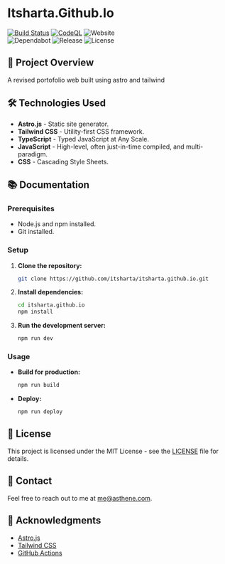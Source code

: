 # Itsharta.Github.Io

[![Build Status](https://github.com/ItsHarta/itsharta.github.io/actions/workflows/astro.yml/badge.svg)](https://github.com/ItsHarta/itsharta.github.io/actions/workflows/astro.yml)
[![CodeQL](https://github.com/ItsHarta/itsharta.github.io/actions/workflows/github-code-scanning/codeql/badge.svg)](https://github.com/ItsHarta/itsharta.github.io/actions/workflows/github-code-scanning/codeql)
![Website](https://img.shields.io/website?url=https%3A%2F%2Fme.asthene.com)  
![Dependabot](https://img.shields.io/badge/dynamic/yaml?url=https%3A%2F%2Fraw.githubusercontent.com%2FItsHarta%2Fitsharta.github.io%2Frefs%2Fheads%2Fmain%2F.github%2Fdependabot.yml&query=%24.version&label=dependabot&prefix=v)
![Release](https://img.shields.io/github/v/release/itsharta/itsharta.github.io)
![License](https://img.shields.io/github/license/itsharta/itsharta.github.io)

## 🚀 Project Overview

A revised portofolio web built using astro and tailwind

## 🛠️ Technologies Used

- **Astro.js** - Static site generator.
- **Tailwind CSS** - Utility-first CSS framework.
- **TypeScript** - Typed JavaScript at Any Scale.
- **JavaScript** - High-level, often just-in-time compiled, and multi-paradigm.
- **CSS** - Cascading Style Sheets.

## 📚 Documentation

### Prerequisites

- Node.js and npm installed.
- Git installed.

### Setup

1. **Clone the repository:**

   ```sh
   git clone https://github.com/itsharta/itsharta.github.io.git
   ```

2. **Install dependencies:**

   ```sh
   cd itsharta.github.io
   npm install
   ```

3. **Run the development server:**

   ```sh
   npm run dev
   ```

### Usage

- **Build for production:**

  ```sh
  npm run build
  ```

- **Deploy:**

  ```sh
  npm run deploy
  ```

## 📄 License

This project is licensed under the MIT License - see the [LICENSE](LICENSE) file for details.

## 💬 Contact

Feel free to reach out to me at [me@asthene.com](mailto:me@asthene.com).

## 🙏 Acknowledgments

- [Astro.js](https://astro.build/)
- [Tailwind CSS](https://tailwindcss.com/)
- [GitHub Actions](https://github.com/features/actions)
